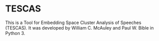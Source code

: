 # TESCAS
This is a Tool for Embedding Space Cluster Analysis of Speeches (TESCAS). It was developed by William C. McAuley and Paul W. Bible in Python 3.
